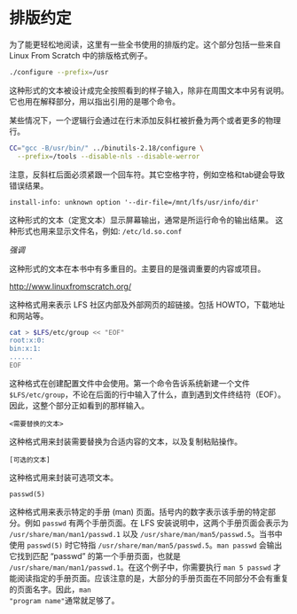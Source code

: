 # 排版约定
为了能更轻松地阅读，这里有一些全书使用的排版约定。这个部分包括一些来自 Linux From Scratch 中的排版格式例子。

```bash
./configure --prefix=/usr
```
这种形式的文本被设计成完全按照看到的样子输入，除非在周围文本中另有说明。它也用在解释部分，用以指出引用的是哪个命令。

某些情况下，一个逻辑行会通过在行末添加反斜杠被折叠为两个或者更多的物理行。

```bash
CC="gcc -B/usr/bin/" ../binutils-2.18/configure \
  --prefix=/tools --disable-nls --disable-werror
```
注意，反斜杠后面必须紧跟一个回车符。其它空格字符，例如空格和tab键会导致错误结果。

```
install-info: unknown option '--dir-file=/mnt/lfs/usr/info/dir'
```

这种形式的文本（定宽文本）显示屏幕输出，通常是所运行命令的输出结果。 这种形式也用来显示文件名，例如:
<code>/etc/ld.so.conf</code>

*强调*

这种形式的文本在本书中有多重目的。主要目的是强调重要的内容或项目。

<http://www.linuxfromscratch.org/>

这种格式用来表示 LFS 社区内部及外部网页的超链接。包括 HOWTO，下载地址和网站等。 

```bash
cat > $LFS/etc/group << "EOF"
root:x:0:
bin:x:1:
......
EOF
```

这种格式在创建配置文件中会使用。第一个命令告诉系统新建一个文件 <code>$LFS/etc/group</code>，不论在后面的行中输入了什么，直到遇到文件终结符（EOF）。因此，这整个部分正如看到的那样输入。

<code>&lt;需要替换的文本&gt;</code>

这种格式用来封装需要替换为合适内容的文本，以及复制粘贴操作。

<code>[可选的文本]</code>

这种格式用来封装可选项文本。

<code>passwd(5)</code>

这种格式用来表示特定的手册 (man) 页面。括号内的数字表示该手册的特定部分。例如 <code>passwd</code> 有两个手册页面。在 LFS 安装说明中，这两个手册页面会表示为 <code>/usr/share/man/man1/passwd.1</code> 以及 <code>/usr/share/man/man5/passwd.5</code>。当书中使用 <code>passwd(5)</code> 时它特指 <code>/usr/share/man/man5/passwd.5</code>。<code>man passwd</code> 会输出它找到匹配 “passwd” 的第一个手册页面，也就是 <code>/usr/share/man/man1/passwd.1</code>。在这个例子中，你需要执行 <code>man 5 passwd</code> 才能阅读指定的手册页面。应该注意的是，大部分的手册页面在不同部分不会有重复的页面名字。因此，<code>man "program name"</code>通常就足够了。